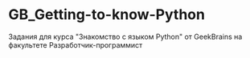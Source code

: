 # GB_Getting-to-know-Python
Задания для курса "Знакомство с языком Python" от GeekBrains на факультете Разработчик-программист
